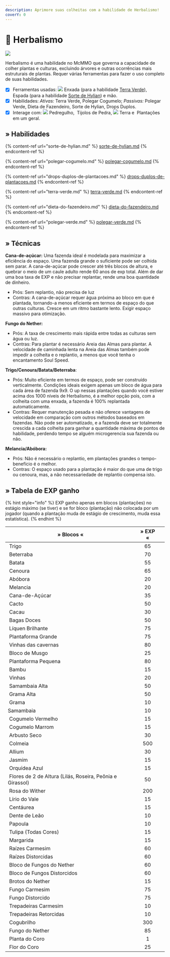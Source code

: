 ```yaml
---
description: Aprimore suas colheitas com a habilidade de Herbalismo!
coverY: 0
---
```


# 🌾 Herbalismo

![](../../../../.gitbook/assets/HerbalismSkill.webp)

Herbalismo é uma habilidade no McMMO que governa a capacidade de colher plantas e culturas, excluindo árvores e outras ocorrências mais estruturais de plantas. Requer várias ferramentas para fazer o uso completo de suas habilidades.

* [x] Ferramentas usadas: ![](../../../../.gitbook/assets/IronHoe.webp) Enxada (para a habilidade [Terra Verde](terra-verde.md)), <img src="../../../../.gitbook/assets/3922-wooden-sword.png" alt="" data-size="line"> Espada (para a habilidade [Sorte de Hylian](sorte-de-hylian.md)) e mão.
* [x] Habilidades: _Ativas:_ Terra Verde, Polegar Cogumelo; _Passivas:_ Polegar Verde, Dieta de Fazendeiro, Sorte de Hylian, Drops Duplos.
* [x] Interage com: ![](../../../../.gitbook/assets/Cobblestone.webp) Pedregulho, <img src="../../../../.gitbook/assets/Stone_Bricks_JE3_BE2.webp" alt="" data-size="line"> Tijolos de Pedra, ![](../../../../.gitbook/assets/Dirt.webp) Terra e <img src="../../../../.gitbook/assets/d50ac60f23db47ec44081b33aa566ed7-7.jpg" alt="" data-size="line"> Plantações em um geral.

## » Habilidades

{% content-ref url="sorte-de-hylian.md" %}
[sorte-de-hylian.md](sorte-de-hylian.md)
{% endcontent-ref %}

{% content-ref url="polegar-cogumelo.md" %}
[polegar-cogumelo.md](polegar-cogumelo.md)
{% endcontent-ref %}

{% content-ref url="drops-duplos-de-plantacoes.md" %}
[drops-duplos-de-plantacoes.md](drops-duplos-de-plantacoes.md)
{% endcontent-ref %}

{% content-ref url="terra-verde.md" %}
[terra-verde.md](terra-verde.md)
{% endcontent-ref %}

{% content-ref url="dieta-do-fazendeiro.md" %}
[dieta-do-fazendeiro.md](dieta-do-fazendeiro.md)
{% endcontent-ref %}

{% content-ref url="polegar-verde.md" %}
[polegar-verde.md](polegar-verde.md)
{% endcontent-ref %}

## » Técnicas



**Cana-de-açúcar:** Uma fazenda ideal é modelada para maximizar a eficiência do espaço. Uma fazenda grande o suficiente pode ser colhida sem parar. A cana-de-açúcar pode crescer até três blocos de altura, e quebrar o meio de um caule adulto rende 60 anos de exp total. Além de dar uma boa taxa de EXP e não precisar replantar, rende uma boa quantidade de dinheiro.

* Prós: Sem replantio, não precisa de luz
* Contras: A cana-de-açúcar requer água próxima ao bloco em que é plantada, tornando-a menos eficiente em termos de espaço do que outras culturas. Cresce em um ritmo bastante lento. Exigir espaço massivo para otimização.



**Fungo do Nether:**

* Prós: A taxa de crescimento mais rápida entre todas as culturas sem água ou luz.
* Contras: Para plantar é necessário Areia das Almas para plantar. A velocidade de caminhada lenta na Areia das Almas também pode impedir a colheita e o replantio, a menos que você tenha o encantamento Soul Speed.



**Trigo/Cenoura/Batata/Beterraba**:

* Prós: Muito eficiente em termos de espaço, pode ser construído verticalmente. Condições ideais exigem apenas um bloco de água para cada área de fazenda 9x9. O up nessas plantações quando você estiver acima dos 1000 níveis de Herbalismo, é a melhor opção pois, com a colheita com uma enxada, a fazenda é 100% replantada automaticamente.
* Contras: Requer manutenção pesada e não oferece vantagens de velocidade em comparação com outros métodos baseados em fazendas. Não pode ser automatizado, e a fazenda deve ser totalmente crescida a cada colheita para ganhar a quantidade máxima de pontos de habilidade, perdendo tempo se alguém microgerencia sua fazenda ou não.



**Melancia/Abóbora:**

* Prós: Não é necessário o replantio, em plantações grandes o tempo-benefício é o melhor.
* Contras: O espaço usado para a plantação é maior do que uma de trigo ou cenoura, mas, a não necessariedade de replantio compensa isto.

## » Tabela de EXP ganho

{% hint style="info" %}
EXP ganho apenas em blocos (plantações) no estágio máximo (se tiver) e se for bloco (plantação) não colocada por um jogador (quando a plantação muda de estágio de crescimento, muda essa estatística).
{% endhint %}

| » Blocos «                                                                                                                           | » EXP « |   |
| ------------------------------------------------------------------------------------------------------------------------------------ | :-----: | - |
| <img src="../../../../.gitbook/assets/d50ac60f23db47ec44081b33aa566ed7-7 (2).jpg" alt="" data-size="line"> Trigo                     |    65   |   |
| <img src="../../../../.gitbook/assets/Beetroots_Age_3_JE1_BE1.webp" alt="" data-size="line"> Beterraba                               |    70   |   |
| <img src="../../../../.gitbook/assets/ff0456550bc49b0d362089ddabc86bbd-2.jpg" alt="" data-size="line"> Batata                        |    55   |   |
| <img src="../../../../.gitbook/assets/Carrots_Age_7_BE.webp" alt="" data-size="line"> Cenoura                                        |    65   |   |
| <img src="../../../../.gitbook/assets/Pumpkin_JE2_BE2.webp" alt="" data-size="line"> Abóbora                                         |    20   |   |
| <img src="../../../../.gitbook/assets/Melon_JE1_BE1.webp" alt="" data-size="line"> Melancia                                          |    20   |   |
| <img src="../../../../.gitbook/assets/Sugar_Cane_JE2_BE2.webp" alt="" data-size="line"> Cana-de-Açúcar                               |    35   |   |
| <img src="../../../../.gitbook/assets/Cactus_JE1.webp" alt="" data-size="line"> Cacto                                                |    50   |   |
| <img src="../../../../.gitbook/assets/Cocoa_Age_2_%28S%29_JE5.webp" alt="" data-size="line"> Cacau                                   |    30   |   |
| <img src="../../../../.gitbook/assets/Sweet_Berry_Bush_Age_3_JE1_BE1.webp" alt="" data-size="line"> Bagas Doces                      |    50   |   |
| <img src="../../../../.gitbook/assets/Glow_Lichen_%28S%29_JE1.webp" alt="" data-size="line"> Líquen Brilhante                        |    75   |   |
| <img src="../../../../.gitbook/assets/Big_Dripleaf_JE2_BE1.webp" alt="" data-size="line"> Plantaforma Grande                         |    75   |   |
| <img src="../../../../.gitbook/assets/Cave_Vines_Plant_JE1_BE1.webp" alt="" data-size="line"> Vinhas das cavernas                    |    80   |   |
| <img src="../../../../.gitbook/assets/Moss_Block_JE1_BE1.webp" alt="" data-size="line"> Bloco de Musgo                               |    25   |   |
| <img src="../../../../.gitbook/assets/Small_Dripleaf_JE2.webp" alt="" data-size="line"> Plantaforma Pequena                          |    80   |   |
| <img src="../../../../.gitbook/assets/Small_Leaves_Bamboo_JE1_BE2.webp" alt="" data-size="line"> Bambu                               |    15   |   |
| <img src="../../../../.gitbook/assets/Vines_JE2_BE2.webp" alt="" data-size="line"> Vinhas                                            |    20   |   |
| <img src="../../../../.gitbook/assets/Jungle_Large_Fern.webp" alt="" data-size="line"> Samambaia Alta                                |    50   |   |
| <img src="../../../../.gitbook/assets/Tall_Grass_JE4.webp" alt="" data-size="line"> Grama Alta                                       |    50   |   |
| <img src="../../../../.gitbook/assets/Swamp_Grass.webp" alt="" data-size="line"> Grama                                               |    10   |   |
| <img src="../../../../.gitbook/assets/Plains_Fern.webp" alt="" data-size="line">Samambaia                                            |    10   |   |
| <img src="../../../../.gitbook/assets/9bdc399ea1d0901dd87924fcf9a704a8-0.jpg" alt="" data-size="line"> Cogumelo Vermelho             |    15   |   |
| <img src="../../../../.gitbook/assets/BrownMushroom.webp" alt="" data-size="line"> Cogumelo Marrom                                   |    15   |   |
| <img src="../../../../.gitbook/assets/Arbusto_seco.webp" alt="" data-size="line"> Arbusto Seco                                       |    30   |   |
| <img src="../../../../.gitbook/assets/Bee_Nest_%28E%29_BE1.webp" alt="" data-size="line"> Colmeia                                    |   500   |   |
| <img src="../../../../.gitbook/assets/unnamed (1).png" alt="" data-size="line"> Allium                                               |    30   |   |
| <img src="../../../../.gitbook/assets/Jasmim.webp" alt="" data-size="line"> Jasmim                                                   |    15   |   |
| <img src="../../../../.gitbook/assets/Orqu%3Fdea_Azul.webp" alt="" data-size="line"> Orquídea Azul                                   |    15   |   |
| <img src="../../../../.gitbook/assets/Lilac.webp" alt="" data-size="line"> Flores de 2 de Altura (Lilás, Roseira, Peônia e Girassol) |    50   |   |
| <img src="../../../../.gitbook/assets/Wither_Rose_JE1_BE1.webp" alt="" data-size="line"> Rosa do Wither                              |   200   |   |
| <img src="../../../../.gitbook/assets/Lily_of_the_Valley_JE1_BE1.webp" alt="" data-size="line"> Lírio do Vale                        |    15   |   |
| <img src="../../../../.gitbook/assets/Cornflower_JE1_BE1.webp" alt="" data-size="line"> Centáurea                                    |    15   |   |
| <img src="../../../../.gitbook/assets/Dente-de-Le%3Fo.webp" alt="" data-size="line"> Dente de Leão                                   |    10   |   |
| <img src="../../../../.gitbook/assets/Poppy_JE8_BE2.webp" alt="" data-size="line"> Papoula                                           |    10   |   |
| <img src="../../../../.gitbook/assets/Tulipa_Rosa.webp" alt="" data-size="line"> Tulipa (Todas Cores)                                |    15   |   |
| <img src="../../../../.gitbook/assets/Margarida.webp" alt="" data-size="line"> Margarida                                             |    15   |   |
| <img src="../../../../.gitbook/assets/Crimson_Roots_JE1_BE1.webp" alt="" data-size="line"> Raízes Carmesim                           |    60   |   |
| <img src="../../../../.gitbook/assets/Warped_Roots_JE1_BE1.webp" alt="" data-size="line"> Raízes Distorcidas                         |    60   |   |
| <img src="../../../../.gitbook/assets/Nether_Wart_Block_JE1_BE1 (1).webp" alt="" data-size="line"> Bloco de Fungos do Nether         |    60   |   |
| <img src="../../../../.gitbook/assets/Warped_Wart_Block_JE1_BE1 (1).webp" alt="" data-size="line"> Bloco de Fungos Distorcidos       |    60   |   |
| <img src="../../../../.gitbook/assets/Nether_Sprouts_JE2_BE2.webp" alt="" data-size="line"> Brotos do Nether                         |    15   |   |
| <img src="../../../../.gitbook/assets/Crimson_Fungus_JE1_BE1.webp" alt="" data-size="line"> Fungo Carmesim                           |    75   |   |
| <img src="../../../../.gitbook/assets/Warped_Fungus_JE1_BE1.webp" alt="" data-size="line"> Fungo Distorcido                          |    75   |   |
| <img src="../../../../.gitbook/assets/Weeping_Vines_Plant_JE1.webp" alt="" data-size="line"> Trepadeiras Carmesim                    |    10   |   |
| <img src="../../../../.gitbook/assets/Twisting_Vines_Age_0_JE1_BE1.webp" alt="" data-size="line"> Trepadeiras Retorcidas             |    10   |   |
| <img src="../../../../.gitbook/assets/Shroomlight_JE1_BE1 (1).webp" alt="" data-size="line"> Cogubrilho                              |   300   |   |
| <img src="../../../../.gitbook/assets/Nether_Wart_Age_0_BE1.webp" alt="" data-size="line"> Fungo do Nether                           |    85   |   |
| <img src="../../../../.gitbook/assets/Chorus_Plant_JE2_BE2.webp" alt="" data-size="line"> Planta do Coro                             |    1    |   |
| <img src="../../../../.gitbook/assets/Chorus_Flower_JE1_BE1.webp" alt="" data-size="line"> Flor do Coro                              |    25   |   |
